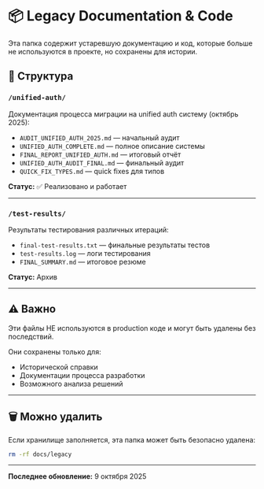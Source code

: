 # 📦 Legacy Documentation & Code

Эта папка содержит устаревшую документацию и код, которые больше не используются в проекте, но сохранены для истории.

## 📁 Структура

### `/unified-auth/`
Документация процесса миграции на unified auth систему (октябрь 2025):
- `AUDIT_UNIFIED_AUTH_2025.md` — начальный аудит
- `UNIFIED_AUTH_COMPLETE.md` — полное описание системы
- `FINAL_REPORT_UNIFIED_AUTH.md` — итоговый отчёт
- `UNIFIED_AUTH_AUDIT_FINAL.md` — финальный аудит
- `QUICK_FIX_TYPES.md` — quick fixes для типов

**Статус:** ✅ Реализовано и работает

---

### `/test-results/`
Результаты тестирования различных итераций:
- `final-test-results.txt` — финальные результаты тестов
- `test-results.log` — логи тестирования
- `FINAL_SUMMARY.md` — итоговое резюме

**Статус:** Архив

---

## ⚠️ Важно

Эти файлы НЕ используются в production коде и могут быть удалены без последствий.

Они сохранены только для:
- Исторической справки
- Документации процесса разработки
- Возможного анализа решений

---

## 🗑️ Можно удалить

Если хранилище заполняется, эта папка может быть безопасно удалена:

```bash
rm -rf docs/legacy
```

---

**Последнее обновление:** 9 октября 2025

